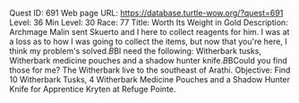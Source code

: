 Quest ID: 691
Web page URL: https://database.turtle-wow.org/?quest=691
Level: 36
Min Level: 30
Race: 77
Title: Worth Its Weight in Gold
Description: Archmage Malin sent Skuerto and I here to collect reagents for him. I was at a loss as to how I was going to collect the items, but now that you're here, I think my problem's solved.$B$BI need the following: Witherbark tusks, Witherbark medicine pouches and a shadow hunter knife.$B$BCould you find those for me? The Witherbark live to the southeast of Arathi.
Objective: Find 10 Witherbark Tusks, 4 Witherbark Medicine Pouches and a Shadow Hunter Knife for Apprentice Kryten at Refuge Pointe.
